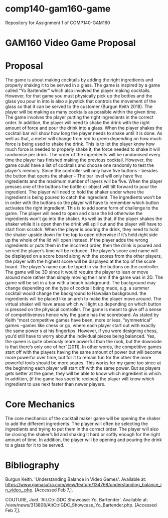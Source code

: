 # comp140-gam160-game
Repository for Assignment 1 of COMP140-GAM160

# GAM160 Video Game Proposal

# Proposal
The game is about making cocktails by adding the right ingredients and properly shaking it to be served in a glass. The game is inspired by a game called “Yo Bartender” which also involved the player making cocktails. However, for that game you must physically pick up the bottles and the glass you pour in into is also a joystick that controls the movement of the glass so that it can be served to the customer (Burgun Keith 2018). The player will be making as many cocktails as possible within the given time. The game involves the player putting the right ingredients in the correct order. In addition, the player will need to shake the drink with the right amount of force and pour the drink into a glass. When the player shakes the cocktail bar will show how long the player needs to shake until it is done. As well as that, a meter will change from red to green depending on how much force is being used to shake the drink. This is to let the player know how much force is needed to properly shake it, the force needed to shake it will randomise per drink. The order of the ingredients will be randomised every time the player has finished making the previous cocktail. However, the game could have a list of cocktails and choose one randomly to test the player’s memory. Since the controller will only have five buttons - besides the button that opens the shaker – The bar level will only have five ingredients and the maximum number of layers will be five. When the player presses one of the buttons the bottle or object will tilt forward to pour the ingredient.
The player will need to hold the shaker under where the ingredient is being poured to catch the ingredient. The ingredients won’t be in order with the buttons so the player will have to remember which button activates the right ingredient. This is to add some form of challenge to the game. The player will need to open and close the lid otherwise the ingredients won’t go into the shaker. As well as that, if the player shakes the shaker while it is open then the drink will spill out and the player will have to start from scratch. When the player is pouring the drink, they need to hold the shaker upside down for the top to open otherwise if it’s held right side up the whole of the lid will open instead. If the player adds the wrong ingredients or puts them in the incorrect order, then the drink is poured and served the player’s time will be reduced.
The player’s score and name will be displayed on a score board along with the scores from the other players, the player with the highest score will be displayed at the top of the score board. The player’s name can be typed in via the buttons on the controller. The game will be 3D since it would require the player to lean or move around more rather than simply moving their arm if the game was in 2D. The game will be set in a bar with a beach background. The background may change depending on the type of cocktail being made, e.g. a summer cocktail would change the background to Hawaiian background. the ingredients will be placed like an arch to make the player move around. The virtual shaker will have areas which will light up depending on which button is pressed on the physical controller.
The game is meant to give off a sense of competitiveness hence why the game has the scoreboard. As stated by Keith “most competitive games have been, more or less, “symmetrical” games –games like chess or go, where each player start out with exactly the same power s at his fingertips. However, if you were designing chess, you’d still have to worry about the individual pieces being balanced. Yes, the queen is quite obviously more powerful than the rook, but the downside is that there’s only one of her”(2011). In other words, the competitive games start off with the players having the same amount of power but will become more powerful over time, but for it to remain fun for the other the more powerful tools should be more scares. This works for my game too since at the beginning each player will start off with the same power. But as players gets better at the game, they will be able to know which ingredient is which. In addition, (if the game has specific recipes) the player will know which ingredient to use next faster than newer players.

# Core Mechanics
The core mechanics of the cocktail maker game will be opening the shaker to add the different ingredients. The player will often be selecting the ingredients and trying to put them in the correct order. The player will also be closing the shaker’s lid and shaking it hard or softly enough for the right amount of time. In addition, the player will be opening and pouring the drink to a glass for it to be served.

# Bibliography
Burgun Keith. 'Understanding Balance in Video Games'. Available at: https://www.gamasutra.com/view/feature/134768/understanding_balance_in_video_.php. [Accessed Feb 7,].

COUTURE, Joel. 'Alt.Ctrl.GDC Showcase: Yo, Bartender'. Available at: /view/news/313808/AltCtrlGDC_Showcase_Yo_Bartender.php. [Accessed Feb 7,].

